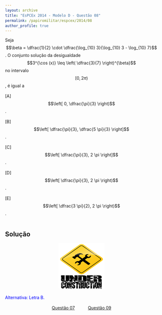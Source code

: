 ```yaml
---
layout: archive
title: "EsPCEx 2014 - Modelo D - Questão 08"
permalink: /papiromilitar/espcex/2014/08
author_profile: true
---
```


Seja $$\beta = \dfrac{1}{2} \cdot \dfrac{\log_{10} 3}{\log_{10} 3 - \log_{10} 7}$$. O conjunto solução da desigualdade $$3^{\cos (x)} \leq \left( \dfrac{3}{7} \right)^{\beta}$$ no intervalo $$[0, 2 \pi)$$, é igual a  <br /><br />
[A] $$\left[ 0, \dfrac{\pi}{3} \right)$$. <br /><br />
[B] $$\left[ \dfrac{\pi}{3}, \dfrac{5 \pi}{3} \right]$$. <br /><br />
[C] $$\left[ \dfrac{\pi}{3}, 2 \pi \right]$$. <br /><br />
[D] $$\left[ \dfrac{\pi}{3}, 2 \pi \right)$$. <br /><br />
[E] $$\left[ \dfrac{3 \pi}{2}, 2 \pi \right)$$. <br /><br />

## Solução

<center>
<img src="/images/construcao.png" height="150px" width="150px">
</center>
<br />
<font color="blue">Alternativa: Letra B.</font> <br /><br />
<center>
<a href="/papiromilitar/espcex/2014/07">Questão 07</a> &nbsp;&nbsp;&nbsp;&nbsp;&nbsp;&nbsp;&nbsp;&nbsp;&nbsp; <a href="/papiromilitar/espcex/2014/09">Questão 09</a>
</center>
